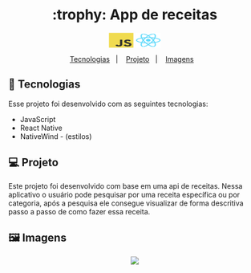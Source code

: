 <h1 align="center">
  :trophy: App de receitas
</h1>

<p align="center">
  <img align="center" height="30" width="50" alt="html-icon" src="https://github.com/devicons/devicon/blob/master/icons/javascript/javascript-original.svg">
  <img align="center" height="30" width="50" alt="html-icon" src="https://github.com/devicons/devicon/blob/master/icons/react/react-original.svg">
</p>

<p align="center">
  <a href="#-tecnologias">Tecnologias</a>&nbsp;&nbsp;&nbsp;|&nbsp;&nbsp;&nbsp;
  <a href="#-projeto">Projeto</a>&nbsp;&nbsp;&nbsp;|&nbsp;&nbsp;&nbsp;
  <a href="#%EF%B8%8F-imagens">Imagens</a>&nbsp;&nbsp;&nbsp;
</p>

## 🚀 Tecnologias 
Esse projeto foi desenvolvido com as seguintes tecnologias:

- JavaScript
- React Native
- NativeWind - (estilos)

## 💻 Projeto
  Este projeto foi desenvolvido com base em uma api de receitas. Nessa aplicativo o usuário pode pesquisar por uma receita específica ou por categoria, após a pesquisa ele consegue visualizar de forma descritiva 
passo a passo de como fazer essa receita.

  ## 🖼️ Imagens

<p align="center">
  <img src="https://github.com/AlvaroHenriqueSilva/app_recipes/assets/113359747/c178e745-1b56-4fb1-b442-53ad35735b88"/>
</p>
